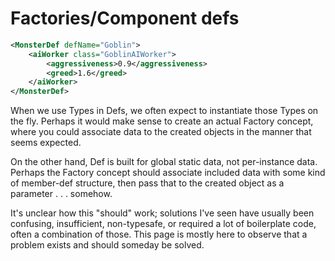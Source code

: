 # Factories/Component defs

```xml
<MonsterDef defName="Goblin">
    <aiWorker class="GoblinAIWorker">
        <aggressiveness>0.9</aggressiveness>
        <greed>1.6</greed>
    </aiWorker>
</MonsterDef>
```

When we use Types in Defs, we often expect to instantiate those Types on the fly. Perhaps it would make sense to create an actual Factory concept, where you could associate data to the created objects in the manner that seems expected.

On the other hand, Def is built for global static data, not per-instance data. Perhaps the Factory concept should associate included data with some kind of member-def structure, then pass that to the created object as a parameter . . . somehow.

It's unclear how this "should" work; solutions I've seen have usually been confusing, insufficient, non-typesafe, or required a lot of boilerplate code, often a combination of those. This page is mostly here to observe that a problem exists and should someday be solved.